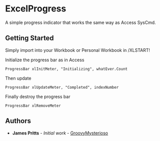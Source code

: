 # ExcelProgress

A simple progress indicator that works the same way as Access SysCmd.

## Getting Started

Simply import into your Workbook or Personal Workbook in /XLSTART!

Initialize the progress bar as in Access

```
ProgressBar xlInitMeter, "Initializing", whatEver.Count
```

Then update

```
ProgressBar xlUpdateMeter, "Completed", indexNumber
```

Finally destroy the progress bar

```
ProgressBar xlRemoveMeter
```


## Authors

* **James Pritts** - *Initial work* - [GroovyMysterioso](https://github.com/GroovyMysterioso)

